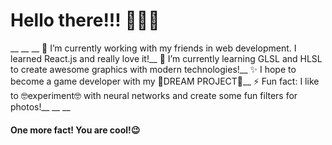 # Hello there!!! 👋👋👋 #
__
__
__
🔭 I’m currently working with my friends in web development. I learned React.js and really love it!__
🌱 I’m currently learning GLSL and HLSL to create awesome graphics with modern technologies!__
✨ I hope to become a game developer with my 🤩DREAM PROJECT🤩__
⚡ Fun fact: I like to 🤓experiment🤓 with neural networks and create some fun filters for photos!__
__
__
#### One more fact! You are cool!😉 ####
<!-- ![Alt Text](https://github.com/TorgaW/TorgaW/blob/main/title.gif) -->
<!--
**cyber-ikaros/cyber-ikaros** is a ✨ _special_ ✨ repository because its `README.md` (this file) appears on your GitHub profile.

Here are some ideas to get you started:

- 🔭 I’m currently working on ...

- 👯 I’m looking to collaborate on ...
- 🤔 I’m looking for help with ...
- 💬 Ask me about ...
- 📫 How to reach me: ...
- 😄 Pronouns: ...
- ⚡ Fun fact: ...
-->
